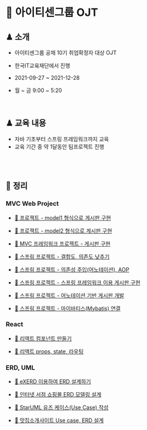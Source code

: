 # 📁 아이티센그룹 OJT

## ♟ 소개

- 아이티센그룹 공채 10기 취업확정자 대상 OJT

- 한국IT교육재단에서 진행

- 2021-09-27 ~ 2021-12-28

- 월 ~ 금 9:00 ~ 5:20

<br>

## ♟ 교육 내용

- 자바 기초부터 스프링 프레임워크까지 교육
- 교육 기간 중 약 1달동안 팀프로젝트 진행

<br><br>

## 📑 정리

### MVC Web Project

- [📒 프로젝트 - model1 형식으로 게시판 구현](./Web_Study/workspace/Model1_Board/README.md)

- [📒 프로젝트 - model2 형식으로 게시판 구현](./STS_Study/workspace/Model2_Board/README.md)

- [📒 MVC 프레임워크 프로젝트 - 게시판 구현](./STS_Study/workspace/MVC_FW_Board/README.md)

- [📒 스프링 프로젝트 - 결합도, 의존도 낮추기](./STS_Study/workspace/CouplingTest/README.md)

- [📒 스프링 프로젝트 - 의존성 주입(어노테이션), AOP](./STS_Study/workspace/BusinessComponentEx/README.md)

- [📒 스프링 프로젝트 - 스프링 프레임워크 이용 게시판 구현](./STS_Study/workspace/Spring_MVC_Board/README.md)

- [📒 스프링 프로젝트 - 어노테이션 기반 게시판 개발](./STS_Study/workspace/Spring_Annotation_Board/README.md)

- [📒 스프링 프로젝트 - 마이바티스(Mybatis) 연결](./STS_Study/workspace/Spring_Annotation_Board/README2.md)

### React

- [📒 리액트 컴포넌트 만들기](./react-ex/react-test/README.md)

- [📒 리액트 props, state, 라우팅](./react-ex/react-test/README2.md)

### ERD, UML

- [📒 eXERD 이용하여 ERD 설계하기](./DBModeling/workspace/호텔사례연구/README.md)

- [📒 인터넷 서점 쇼핑몰 ERD 모델링 설계](./DBModeling/workspace/인터넷%20쇼핑몰%20모델링/README.md)

- [📒 StarUML 유즈 케이스(Use Case) 작성](./모델링/use-case-diagram/README.md)

- [📒 맛집소개사이트 Use case, ERD 설계](./DBModeling/workspace/맛집사이트/README.md)